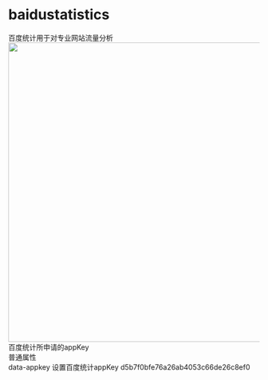 # baidustatistics
百度统计用于对专业网站流量分析<br>
<img src="http://www.wware.org/img/tongj.png?_af4c" width="600px"><br>
百度统计所申请的appKey<br>
普通属性<br>
data-appkey	设置百度统计appKey	d5b7f0bfe76a26ab4053c66de26c8ef0<br>
